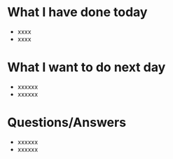 # What I have done today
- xxxx
- xxxx

# What I want to do next day
- xxxxxx
- xxxxxx

# Questions/Answers
- xxxxxx
- xxxxxx
